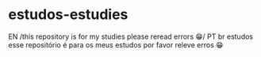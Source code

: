 # estudos-estudies
EN /this repository is for my studies please reread errors 😁/ PT br estudos   esse repositório é para os meus estudos por favor releve erros 😁
